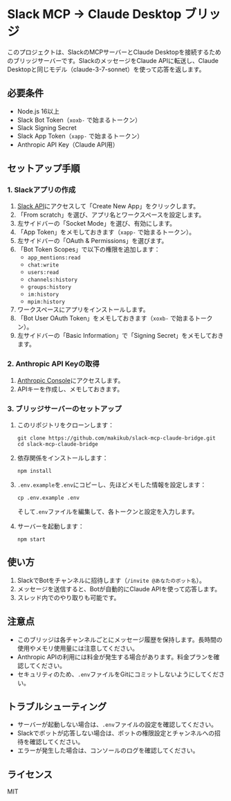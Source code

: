 # Slack MCP → Claude Desktop ブリッジ

このプロジェクトは、SlackのMCPサーバーとClaude Desktopを接続するためのブリッジサーバーです。SlackのメッセージをClaude APIに転送し、Claude Desktopと同じモデル（claude-3-7-sonnet）を使って応答を返します。

## 必要条件

- Node.js 16以上
- Slack Bot Token（`xoxb-` で始まるトークン）
- Slack Signing Secret
- Slack App Token（`xapp-` で始まるトークン）
- Anthropic API Key（Claude API用）

## セットアップ手順

### 1. Slackアプリの作成

1. [Slack API](https://api.slack.com/apps)にアクセスして「Create New App」をクリックします。
2. 「From scratch」を選び、アプリ名とワークスペースを設定します。
3. 左サイドバーの「Socket Mode」を選び、有効にします。
4. 「App Token」をメモしておきます（`xapp-` で始まるトークン）。
5. 左サイドバーの「OAuth & Permissions」を選びます。
6. 「Bot Token Scopes」で以下の権限を追加します：
   - `app_mentions:read`
   - `chat:write`
   - `users:read`
   - `channels:history`
   - `groups:history`
   - `im:history`
   - `mpim:history`
7. ワークスペースにアプリをインストールします。
8. 「Bot User OAuth Token」をメモしておきます（`xoxb-` で始まるトークン）。
9. 左サイドバーの「Basic Information」で「Signing Secret」をメモしておきます。

### 2. Anthropic API Keyの取得

1. [Anthropic Console](https://console.anthropic.com/)にアクセスします。
2. APIキーを作成し、メモしておきます。

### 3. ブリッジサーバーのセットアップ

1. このリポジトリをクローンします：
   ```
   git clone https://github.com/makikub/slack-mcp-claude-bridge.git
   cd slack-mcp-claude-bridge
   ```

2. 依存関係をインストールします：
   ```
   npm install
   ```

3. `.env.example`を`.env`にコピーし、先ほどメモした情報を設定します：
   ```
   cp .env.example .env
   ```
   
   そして`.env`ファイルを編集して、各トークンと設定を入力します。

4. サーバーを起動します：
   ```
   npm start
   ```

## 使い方

1. SlackでBotをチャンネルに招待します（`/invite @あなたのボット名`）。
2. メッセージを送信すると、Botが自動的にClaude APIを使って応答します。
3. スレッド内でのやり取りも可能です。

## 注意点

- このブリッジは各チャンネルごとにメッセージ履歴を保持します。長時間の使用やメモリ使用量には注意してください。
- Anthropic APIの利用には料金が発生する場合があります。料金プランを確認してください。
- セキュリティのため、`.env`ファイルをGitにコミットしないようにしてください。

## トラブルシューティング

- サーバーが起動しない場合は、`.env`ファイルの設定を確認してください。
- Slackでボットが応答しない場合は、ボットの権限設定とチャンネルへの招待を確認してください。
- エラーが発生した場合は、コンソールのログを確認してください。

## ライセンス

MIT